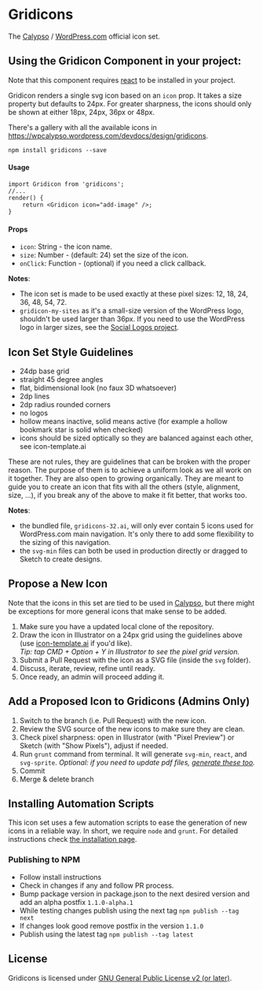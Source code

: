 # Gridicons

The [Calypso](https://github.com/Automattic/wp-calypso/) / [WordPress.com](https://wordpress.com) official icon set.

## Using the Gridicon Component in your project:

Note that this component requires [react](https://www.npmjs.com/package/react) to be installed in your project.

Gridicon renders a single svg icon based on an `icon` prop. It takes a size property but defaults to 24px. For greater sharpness, the icons should only be shown at either 18px, 24px, 36px or 48px.

There's a gallery with all the available icons in https://wpcalypso.wordpress.com/devdocs/design/gridicons.

```
npm install gridicons --save
```
#### Usage

```
import Gridicon from 'gridicons';
//...
render() {
    return <Gridicon icon="add-image" />;
}
```

#### Props

* `icon`: String - the icon name.
* `size`: Number - (default: 24) set the size of the icon.
* `onClick`: Function - (optional) if you need a click callback.

**Notes**:

* The icon set is made to be used exactly at these pixel sizes: 12, 18, 24, 36, 48, 54, 72.
* `gridicon-my-sites` as it's a small-size version of the WordPress logo, shouldn't be used larger than 36px. If you need to use the WordPress logo in larger sizes, see the [Social Logos project](https://github.com/Automattic/social-logos).


## Icon Set Style Guidelines

- 24dp base grid
- straight 45 degree angles
- flat, bidimensional look (no faux 3D whatsoever)
- 2dp lines
- 2dp radius rounded corners
- no logos
- hollow means inactive, solid means active (for example a hollow bookmark star is solid when checked)
- icons should be sized optically so they are balanced against each other, see icon-template.ai

These are not rules, they are guidelines that can be broken with the proper reason. The purpose of them is to achieve a uniform look as we all work on it together. They are also open to growing organically. They are meant to guide you to create an icon that fits with all the others (style, alignment, size, ...), if you break any of the above to make it fit better, that works too.

**Notes**:

* the bundled file, `gridicons-32.ai`, will only ever contain 5 icons used for WordPress.com main navigation. It's only there to add some flexibility to the sizing of this navigation.
* the `svg-min` files can both be used in production directly or dragged to Sketch to create designs.


## Propose a New Icon

Note that the icons in this set are tied to be used in [Calypso](https://github.com/Automattic/wp-calypso/), but there might be exceptions for more general icons that make sense to be added.

1. Make sure you have a updated local clone of the repository.
2. Draw the icon in Illustrator on a 24px grid using the guidelines above (use [icon-template.ai](https://github.com/Automattic/gridicons/wiki/Icon-Template) if you'd like).  
   _Tip: tap CMD + Option + Y in Illustrator to see the pixel grid version._
3. Submit a Pull Request with the icon as a SVG file (inside the `svg` folder).
4. Discuss, iterate, review, refine until ready.
5. Once ready, an admin will proceed adding it.


## Add a Proposed Icon to Gridicons (Admins Only)

1. Switch to the branch (i.e. Pull Request) with the new icon.
2. Review the SVG source of the new icons to make sure they are clean.
3. Check pixel sharpness: open in Illustrator (with "Pixel Preview") or Sketch (with "Show Pixels"), adjust if needed.
4. Run `grunt` command from terminal. It will generate `svg-min`, `react`, and `svg-sprite`.
   _Optional: if you need to update pdf files, [generate these too](https://github.com/Automattic/gridicons/wiki/Installation)._
10. Commit
11. Merge & delete branch


## Installing Automation Scripts

This icon set uses a few automation scripts to ease the generation of new icons in a reliable way. In short, we require `node` and `grunt`. For detailed instructions check [the installation page](https://github.com/Automattic/gridicons/wiki/Installation).


### Publishing to NPM

- Follow install instructions
- Check in changes if any and follow PR process.
- Bump package version in package.json to the next desired version and add an alpha postfix `1.1.0-alpha.1`
- While testing changes publish using the next tag `npm publish --tag next`
- If changes look good remove postfix in the version `1.1.0`
- Publish using the latest tag `npm publish --tag latest`

## License

Gridicons is licensed under [GNU General Public License v2 (or later)](./LICENSE.md).
